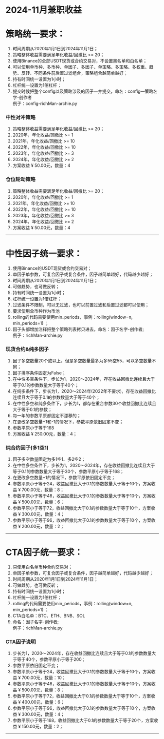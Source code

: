 # 2024-11月兼职收益

# 策略统一要求：
1. 时间周期从2020年1月1日到2024年11月1日；
2. 策略整体收益需要满足年化收益/回撤比 >= 20；
3. 使用Binance的全部USDT现货或合约交易对，不设置黑名单和白名单；
4. 可以使用单币种、多币种、单因子、多因子、单策略、多策略、多权重、趋势、反转、不同条件前后置过滤组合，策略组合越简单越好；
5. 持有时间统一设置为1小时；
6. 杠杆统一设置为1倍杠杆；
7. 提交时候把整个config以及策略涉及的因子一并提交，命名：config—策略名字-创作者<br>例子：config-richMan-archie.py

### 中性对冲策略
1. 策略整体收益需要满足年化收益/回撤比 >= 20；
1. 2020年，年化收益/回撤比 >= 1
2. 2021年，年化收益/回撤比 >= 10
3. 2022年，年化收益/回撤比 >= 10
4. 2023年，年化收益/回撤比 >= 3
5. 2024年，年化收益/回撤比 >= 2
6. 方案收益 ¥ 50.00元，数量：4

### 仓位轮动策略
1. 策略整体收益需要满足年化收益/回撤比 >= 20；
1. 2020年，年化收益/回撤比 >= 1
2. 2021年，年化收益/回撤比 >= 10
3. 2022年，年化收益/回撤比 >= 10
4. 2023年，年化收益/回撤比 >= 3
5. 2024年，年化收益/回撤比 >= 2
6. 方案收益 ¥ 50.00元，数量：4

---

# 中性因子统一要求：
1. 使用Binance的USDT现货或合约交易对；
2. 单因子单参数，可复合因子或复合条件，因子越简单越好，代码越少越好；
3. 时间周期从2020年1月1日到2024年11月1日；
4. 可做趋势，也可做反转；
5. 持有时间统一设置为1小时；
6. 杠杆统一设置为1倍杠杆；
7. 过滤条件不限制，可以无过滤，也可以前置过滤和后置过滤都可以使用；
8. 要求使用全币种作为币池
9. rolling的代码需要使用min_periods，事例：rolling(window=n, min_periods=1) ；
10. 因子头部增加注释把整个策略列表拷贝进去，命名：因子名字-创作者;<br>例子：richMan-archie.py

### 现货合约&纯多因子
1. 因子多空数量20个或以上，但是多空数量最多为多55空55，可以多空数量不同；
2. 因子排序条件固定为False；
3. 在中性多空条件下，步长为1，2020～2024年，存在收益回撤比连续且大于等于0.1的参数数量大于等于40个；
4. 在纯多条件下，步长为1，2020～2024年(2022年不要求)，存在收益回撤比连续且大于等于0.1的参数数量大于等于40个；
5. 在中性多空和纯多条件下，步长为1，都存在重合参数30个收益回撤比连续且大于等于0.1的参数；
6. 每一年的参数平原都固定不漂移的；
7. 在更改多空数量+1和-1的情况下，参数平原依旧固定不变；
8. 参数平原小于等于168
9. 方案收益 ¥ 250.00元，数量：4；

### 纯合约因子(多1空1)
1. 因子多空数量固定为多1空1、多2空2；
2. 在中性多空条件下，步长为1，2020～2024年，存在收益回撤比连续且大于等于0.1的参数数量大于等于30个，参数平原小于等于168；
3. 在更改多空数量+1的情况下，参数平原依旧固定不变；
4. 参数平原小于等于24，收益回撤比大于0.1的参数数量大于等于10个，方案收益 ¥ 700.00元，数量：8；
5. 参数平原小于等于48，收益回撤比大于0.1的参数数量大于等于10个，方案收益 ¥ 500.00元，数量：6；
6. 参数平原小于等于72，收益回撤比大于0.1的参数数量大于等于10个，方案收益 ¥ 300.00元，数量：4；
7. 参数平原小于等于96，收益回撤比大于0.1的参数数量大于等于10个，方案收益 ¥ 200.00元，数量：2；

---

# CTA因子统一要求：
1. 只使用白名单币种合约交易对；
2. 单因子单参数，可复合因子或复合条件，因子越简单越好，代码越少越好；
3. 时间周期从2020年1月1日到2024年11月1日；
4. 可做趋势，也可做反转；
5. 持有时间统一设置为1小时；
6. 杠杆统一设置为1倍杠杆；
9. rolling的代码需要使用min_periods，事例：rolling(window=n, min_periods=1) ；
10. CTA白名单：BTC、ETH、BNB、SOL
11. 命名：因子名字-创作者;<br>例子：richMan-archie.py

### CTA因子说明
1. 步长为1，2020～2024年，存在收益回撤比连续且大于等于0.1的参数数量大于等于40个，参数平原小于等于200；
3. 参数平原依旧固定不变；
4. 参数平原小于等于24，收益回撤比大于0.1的参数数量大于等于10个，方案收益 ¥ 700.00元，数量：10；
5. 参数平原小于等于48，收益回撤比大于0.1的参数数量大于等于10个，方案收益 ¥ 500.00元，数量：8；
6. 参数平原小于等于72，收益回撤比大于0.1的参数数量大于等于10个，方案收益 ¥ 400.00元，数量：6；
7. 参数平原小于等于96，收益回撤比大于0.1的参数数量大于等于10个，方案收益 ¥ 300.00元，数量：4；
8. 参数平原小于等于168，收益回撤比大于0.1的参数数量大于等于20个，方案收益 ¥ 150.00元，数量：2；

---
